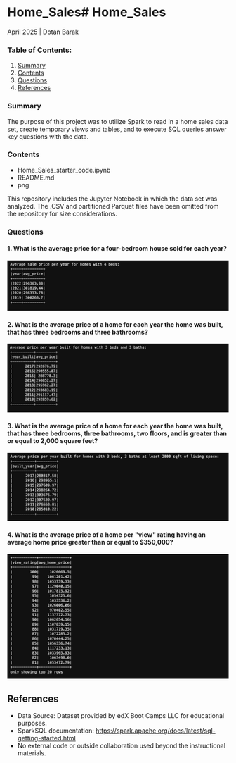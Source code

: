 # Home_Sales# Home_Sales

 April 2025 | Dotan Barak

### Table of Contents: 

1. [Summary](#Summary)
2. [Contents](#Contents)
3. [Questions](#Questions)
4. [References](#References)

### Summary

The purpose of this project was to utilize Spark to read in a home sales data set, create temporary views and tables, and to execute SQL queries answer key questions with the data.

### Contents

-   Home_Sales_starter_code.ipynb
-   README.md
-   png


This repository includes the Jupyter Notebook in which the data set was analyzed. The .CSV and partitioned Parquet files have been omitted from the repository for size considerations.

### Questions

#### 1. What is the average price for a four-bedroom house sold for each year?
![alt-text](https://github.com/andrewjmack/Home_Sales/blob/main/png/1.png)

#### 2. What is the average price of a home for each year the home was built, that has three bedrooms and three bathrooms?
![alt-text](https://github.com/andrewjmack/Home_Sales/blob/main/png/2.png)

#### 3. What is the average price of a home for each year the home was built, that has three bedrooms, three bathrooms, two floors, and is greater than or equal to 2,000 square feet?
![alt-text](https://github.com/andrewjmack/Home_Sales/blob/main/png/3.png)


#### 4. What is the average price of a home per "view" rating having an average home price greater than or equal to $350,000?
![alt-text](https://github.com/andrewjmack/Home_Sales/blob/main/png/4.png)


## References

- Data Source: Dataset provided by edX Boot Camps LLC for educational purposes.
- SparkSQL documentation: https://spark.apache.org/docs/latest/sql-getting-started.html
- No external code or outside collaboration used beyond the instructional materials.
